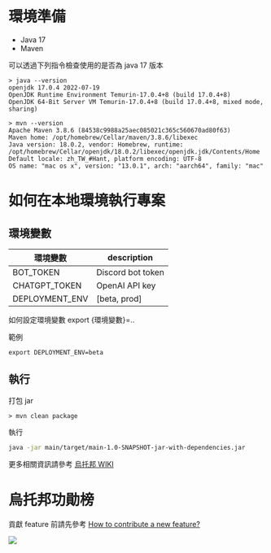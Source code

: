 # 環境準備
- Java 17
- Maven

可以透過下列指令檢查使用的是否為 java 17 版本
```
> java --version
openjdk 17.0.4 2022-07-19
OpenJDK Runtime Environment Temurin-17.0.4+8 (build 17.0.4+8)
OpenJDK 64-Bit Server VM Temurin-17.0.4+8 (build 17.0.4+8, mixed mode, sharing)

> mvn --version
Apache Maven 3.8.6 (84538c9988a25aec085021c365c560670ad80f63)
Maven home: /opt/homebrew/Cellar/maven/3.8.6/libexec
Java version: 18.0.2, vendor: Homebrew, runtime: /opt/homebrew/Cellar/openjdk/18.0.2/libexec/openjdk.jdk/Contents/Home
Default locale: zh_TW_#Hant, platform encoding: UTF-8
OS name: "mac os x", version: "13.0.1", arch: "aarch64", family: "mac"
```

# 如何在本地環境執行專案

## 環境變數
| 環境變數  | description |
|----------------|-----------------------|
| BOT_TOKEN      |   Discord bot token   |
| CHATGPT_TOKEN  |   OpenAI API key      |
| DEPLOYMENT_ENV |   [beta, prod]        |

如何設定環境變數
export {環境變數}=..

範例
```
export DEPLOYMENT_ENV=beta
```
## 執行

打包 jar 
```
> mvn clean package
```

執行

```sh
java -jar main/target/main-1.0-SNAPSHOT-jar-with-dependencies.jar
```

更多相關資訊請參考 [烏托邦 WIKI](https://github.com/Waterball-Software-Academy/WSA-Utopia-Discord-Bot/wiki)

# 烏托邦功勛榜
貢獻 feature 前請先參考 [How to contribute a new feature?
](https://github.com/Waterball-Software-Academy/WSA-Utopia-Discord-Bot/blob/main/docs/how-to-contribute-a-new-feature.md)

<a href = "https://github.com/Waterball-Software-Academy/WSA-Utopia-Discord-Bot/graphs/contributors">
  <img src = "https://contrib.rocks/image?repo=Waterball-Software-Academy/WSA-Utopia-Discord-Bot"/>
</a>
